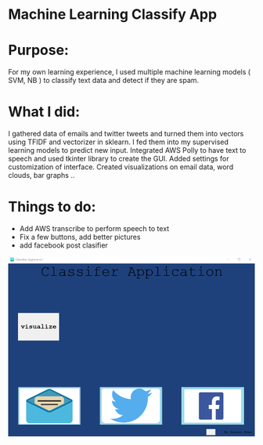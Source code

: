 # Machine Learning Classify App

# Purpose:

For my own learning experience, I used multiple machine learning models ( SVM, NB ) to classify text data and detect if they are spam.

# What I did:

I gathered data of emails and twitter tweets and turned them into vectors using TFIDF and vectorizer in sklearn.
I fed them into my supervised learning models to predict new input.
Integrated AWS Polly to have text to speech and used tkinter library to create the GUI.
Added settings for customization of interface.
Created visualizations on email data, word clouds, bar graphs ..

# Things to do:

- Add AWS transcribe to perform speech to text
- Fix a few buttons, add better pictures
- add facebook post clasifier

![Chess](/images/ss.PNG)
